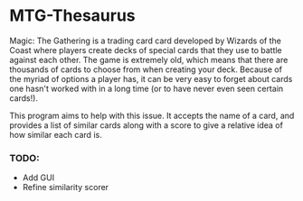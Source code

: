 # MTG-Thesaurus
Magic: The Gathering is a trading card card developed by Wizards of the Coast where players create decks of special cards that they use to battle against each other. The game is extremely old, which means that there are thousands of cards to choose from when creating your deck. Because of the myriad of options a player has, it can be very easy to forget about cards one hasn't worked with in a long time (or to have never even seen certain cards!). 

This program aims to help with this issue. It accepts the name of a card, and provides a list of similar cards along with a score to give a relative idea of how similar each card is. 


<h3>TODO: </h3>
  <ul>
    <li>Add GUI</li>
    <li>Refine similarity scorer</li>
  </ul>

